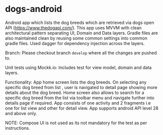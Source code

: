 # dogs-android

Android app which lists the dog breeds which are retrieved via dogs open API (https://www.thedogapi.com/).
This app uses MVVM with clean architectural pattern separating UI, Domain and Data layers.
Gradle files are also maintained clean by reusing some common settings into common gradle files.
Used dagger for dependency injection across the layers.

Branch:
Please checkout branch `develop` where all the changes are pushed to.

Unit tests using Mockk.io:
Includes test for view model, domain and data layers.

Functionality:
App home screen lists the dog breeds.
On selecting any specific dog breed from list , user is navigated to detail page showing more details about the dog breed.
Home screen also allows to search for a specific dog breed from the list via toolbar menu and navigate further into details page if required.
App consists of one activity and 2 fragments i.e one for list view and other for detail view.
App supports android API level 28 and above only.


NOTE: Compose UI is not used as its not mandatory for the test as per instructions.